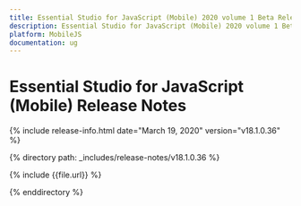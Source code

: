 ```yaml
---
title: Essential Studio for JavaScript (Mobile) 2020 volume 1 Beta Release Notes  
description: Essential Studio for JavaScript (Mobile) 2020 volume 1 Beta Release Notes  
platform: MobileJS
documentation: ug
---
```


# Essential Studio for JavaScript (Mobile)  Release Notes  

{% include release-info.html date="March 19, 2020"  version="v18.1.0.36" %} 


{% directory path: _includes/release-notes/v18.1.0.36 %}

{% include {{file.url}} %}

{% enddirectory %}
